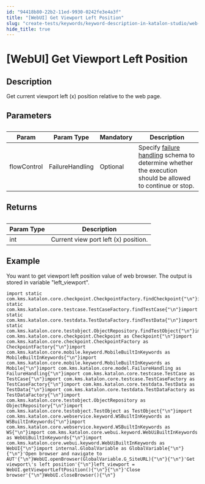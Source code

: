 ```yaml
---
id: "94418b80-22b2-11ed-9930-0242fe3e4a3f"
title: "[WebUI] Get Viewport Left Position"
slug: "create-tests/keywords/keyword-description-in-katalon-studio/web-ui-keywords/webui-get-viewport-left-position"
hide_title: true
---
```


# <a id="id_0" class="anchor_top_offset"/><a id="ariaid-title1" class="anchor_top_offset"/>[WebUI] Get Viewport Left Position


## <a id="id_0__id_1" class="anchor_top_offset"/>Description  

              
<p xmlns="http://www.w3.org/1999/xhtml" className="p">Get current viewport left (x) position relative to the web   page.</p> 
      

## <a id="id_0__id_2" class="anchor_top_offset"/>Parameters  

              
<table xmlns="http://www.w3.org/1999/xhtml" className="table anchor_top_offset" id="id_0__6851bf19-4063-495c-8b19-d51dabff9798"><caption /><thead className="thead"><tr className><th className="entry anchor_top_offset" id="id_0__6851bf19-4063-495c-8b19-d51dabff9798__entry__1">Param</th><th className="entry anchor_top_offset" id="id_0__6851bf19-4063-495c-8b19-d51dabff9798__entry__2">Param Type</th><th className="entry anchor_top_offset" id="id_0__6851bf19-4063-495c-8b19-d51dabff9798__entry__3">Mandatory</th><th className="entry anchor_top_offset" id="id_0__6851bf19-4063-495c-8b19-d51dabff9798__entry__4">Description</th></tr></thead><tbody className="tbody"><tr className><td className="entry" headers="id_0__6851bf19-4063-495c-8b19-d51dabff9798__entry__1 id_0__6851bf19-4063-495c-8b19-d51dabff9798__entry__2 id_0__6851bf19-4063-495c-8b19-d51dabff9798__entry__3 id_0__6851bf19-4063-495c-8b19-d51dabff9798__entry__4 ">flowControl</td><td className="entry" headers="id_0__6851bf19-4063-495c-8b19-d51dabff9798__entry__1 id_0__6851bf19-4063-495c-8b19-d51dabff9798__entry__2 id_0__6851bf19-4063-495c-8b19-d51dabff9798__entry__3 id_0__6851bf19-4063-495c-8b19-d51dabff9798__entry__4 ">FailureHandling</td><td className="entry" headers="id_0__6851bf19-4063-495c-8b19-d51dabff9798__entry__1 id_0__6851bf19-4063-495c-8b19-d51dabff9798__entry__2 id_0__6851bf19-4063-495c-8b19-d51dabff9798__entry__3 id_0__6851bf19-4063-495c-8b19-d51dabff9798__entry__4 ">Optional</td><td className="entry" headers="id_0__6851bf19-4063-495c-8b19-d51dabff9798__entry__1 id_0__6851bf19-4063-495c-8b19-d51dabff9798__entry__2 id_0__6851bf19-4063-495c-8b19-d51dabff9798__entry__3 id_0__6851bf19-4063-495c-8b19-d51dabff9798__entry__4 ">Specify <a className="xref" href="/docs/maintain/configure-failure-handling-settings-in-katalon-studio">failure handling</a> schema to         determine whether the execution should be allowed to continue or         stop.</td></tr></tbody></table> 
      

## <a id="id_0__id_3" class="anchor_top_offset"/>Returns

              
<table xmlns="http://www.w3.org/1999/xhtml" className="table anchor_top_offset" id="id_0__1bae3385-091f-4623-bd5d-4aaed0cdab26"><caption /><thead className="thead"><tr className><th className="entry anchor_top_offset" id="id_0__1bae3385-091f-4623-bd5d-4aaed0cdab26__entry__1">Param Type</th><th className="entry anchor_top_offset" id="id_0__1bae3385-091f-4623-bd5d-4aaed0cdab26__entry__2">Description</th></tr></thead><tbody className="tbody"><tr className><td className="entry" headers="id_0__1bae3385-091f-4623-bd5d-4aaed0cdab26__entry__1 id_0__1bae3385-091f-4623-bd5d-4aaed0cdab26__entry__2 ">int</td><td className="entry" headers="id_0__1bae3385-091f-4623-bd5d-4aaed0cdab26__entry__1 id_0__1bae3385-091f-4623-bd5d-4aaed0cdab26__entry__2 ">Current view port left (x) position.</td></tr></tbody></table> 
      

## <a id="id_0__id_4" class="anchor_top_offset"/>Example 

              
<p xmlns="http://www.w3.org/1999/xhtml" className="p">You want to get viewport left position value of web browser. The   output is stored in variable "left_viewport".</p> 
              
<pre xmlns="http://www.w3.org/1999/xhtml" className="pre codeblock"><code>import static com.kms.katalon.core.checkpoint.CheckpointFactory.findCheckpoint{"\n"}import static com.kms.katalon.core.testcase.TestCaseFactory.findTestCase{"\n"}import static com.kms.katalon.core.testdata.TestDataFactory.findTestData{"\n"}import static com.kms.katalon.core.testobject.ObjectRepository.findTestObject{"\n"}import com.kms.katalon.core.checkpoint.Checkpoint as Checkpoint{"\n"}import com.kms.katalon.core.checkpoint.CheckpointFactory as CheckpointFactory{"\n"}import com.kms.katalon.core.mobile.keyword.MobileBuiltInKeywords as MobileBuiltInKeywords{"\n"}import com.kms.katalon.core.mobile.keyword.MobileBuiltInKeywords as Mobile{"\n"}import com.kms.katalon.core.model.FailureHandling as FailureHandling{"\n"}import com.kms.katalon.core.testcase.TestCase as TestCase{"\n"}import com.kms.katalon.core.testcase.TestCaseFactory as TestCaseFactory{"\n"}import com.kms.katalon.core.testdata.TestData as TestData{"\n"}import com.kms.katalon.core.testdata.TestDataFactory as TestDataFactory{"\n"}import com.kms.katalon.core.testobject.ObjectRepository as ObjectRepository{"\n"}import com.kms.katalon.core.testobject.TestObject as TestObject{"\n"}import com.kms.katalon.core.webservice.keyword.WSBuiltInKeywords as WSBuiltInKeywords{"\n"}import com.kms.katalon.core.webservice.keyword.WSBuiltInKeywords as WS{"\n"}import com.kms.katalon.core.webui.keyword.WebUiBuiltInKeywords as WebUiBuiltInKeywords{"\n"}import com.kms.katalon.core.webui.keyword.WebUiBuiltInKeywords as WebUI{"\n"}import internal.GlobalVariable as GlobalVariable{"\n"}{"\n"}'Open browser and navigate to AUT'{"\n"}WebUI.openBrowser(GlobalVariable.G_SiteURL){"\n"}{"\n"}'Get viewport\'s left position'{"\n"}left_viewport = WebUI.getViewportLeftPosition(){"\n"}{"\n"}'Close browser'{"\n"}WebUI.closeBrowser(){"\n"}</code></pre> 
            
